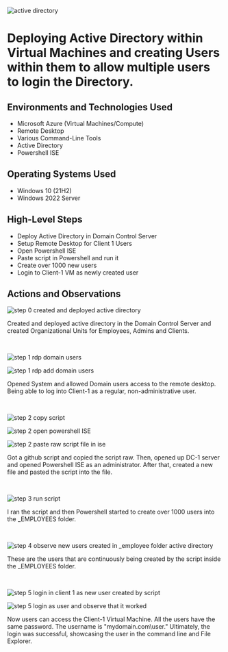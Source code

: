 <p align="center">

![active directory](https://github.com/user-attachments/assets/790d6de2-969c-4362-be31-31e0da8dad64)
</p>

<h1>Deploying Active Directory within Virtual Machines and creating Users within them to allow multiple users to login the Directory.<br />

<h2>Environments and Technologies Used</h2>

- Microsoft Azure (Virtual Machines/Compute)
- Remote Desktop
- Various Command-Line Tools
- Active Directory
- Powershell ISE

<h2>Operating Systems Used </h2>

- Windows 10 (21H2)
- Windows 2022 Server

<h2>High-Level Steps</h2>

- Deploy Active Directory in Domain Control Server
- Setup Remote Desktop for Client 1 Users
- Open Powershell ISE
- Paste script in Powershell and run it
- Create over 1000 new users
- Login to Client-1 VM as newly created user

<h2>Actions and Observations</h2>

<p>
  
![step 0 created and deployed active directory](https://github.com/user-attachments/assets/eea7bf61-43dd-412b-99fe-d0a07055acea)

</p>
<p>
Created and deployed active directory in the Domain Control Server and created Organizational Units for Employees, Admins and Clients.
</p>
<br />

<p>
  
![step 1 rdp domain users](https://github.com/user-attachments/assets/82950119-1414-4863-96ee-41d495ec5792)

![step 1 rdp add domain users](https://github.com/user-attachments/assets/23a34f0d-9c3a-4cf8-8cee-01b9dfd1ae5f)

</p>
<p>
Opened System and allowed Domain users access to the remote desktop. Being able to log into Client-1 as a regular, non-administrative user.
</p>
<br />

<p>
  
![step 2 copy script](https://github.com/user-attachments/assets/80e3ec85-0b25-4f41-9e6c-6beeb6df7cdb)

![step 2 open powershell ISE](https://github.com/user-attachments/assets/491d4b8f-43a1-416c-aa67-d40f8cb4b29e)

![step 2 paste raw script file in ise](https://github.com/user-attachments/assets/c1659a5a-1496-462b-860a-2015886c2497)

</p>
<p>
Got a github script and copied the script raw. Then, opened up DC-1 server and opened Powershell ISE as an administrator. After that, created a new file and pasted the script into the file.
</p>
<br />

<p>
  
![step 3 run script](https://github.com/user-attachments/assets/0052699c-2328-4452-ac5a-79212ebf06c1)

</p>
<p>
I ran the script and then Powershell started to create over 1000 users into the _EMPLOYEES folder.
</p>
<br />

<p>
  
![step 4 observe new users created in _employee folder active directory](https://github.com/user-attachments/assets/3f346158-ba4f-4b37-91df-1f541c065245)

</p>
<p>
These are the users that are continuously being created by the script inside the _EMPLOYEES folder. 
</p>
<br />

<p>
  
![step 5 login in client 1 as new user created by script](https://github.com/user-attachments/assets/f73df59a-8ca6-42f9-91a5-9a43e5089fde)

![step 5 login as user and observe that it worked](https://github.com/user-attachments/assets/b1a7bf61-623d-49aa-bfd1-0427ec9b97e6)

</p>
<p>
Now users can access the Client-1 Virtual Machine. All the users have the same password. The username is "mydomain.com\user." Ultimately, the login was successful, showcasing the user in the command line and File Explorer.
</p>
<br />
